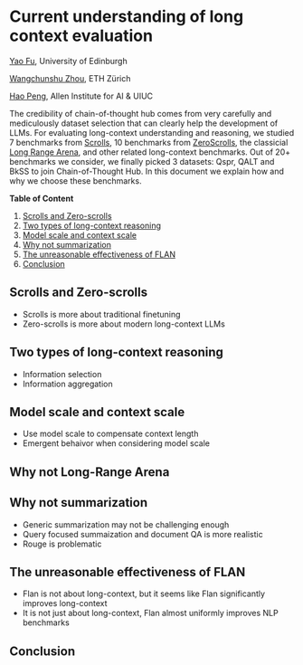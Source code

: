 # Current understanding of long context evaluation 

[Yao Fu](https://franxyao.github.io/), University of Edinburgh

[Wangchunshu Zhou](https://michaelzhouwang.github.io/), ETH Zürich

[Hao Peng](https://haopeng-nlp.github.io/), Allen Institute for AI & UIUC


The credibility of chain-of-thought hub comes from very carefully and mediculously dataset selection that can clearly help the development of LLMs. 
For evaluating long-context understanding and reasoning, we studied 7 benchmarks from [Scrolls](https://www.scrolls-benchmark.com/leaderboard), 10 benchmarks from [ZeroScrolls](https://www.zero.scrolls-benchmark.com/leaderboard), the classicial [Long Range Arena](https://arxiv.org/abs/2011.04006), and other related long-context benchmarks. 
Out of 20+ benchmarks we consider, we finally picked 3 datasets: Qspr, QALT and BkSS to join Chain-of-Thought Hub. 
In this document we explain how and why we choose these benchmarks. 

**Table of Content** 
1. [Scrolls and Zero-scrolls](#scrolls-and-zero-scrolls)
2. [Two types of long-context reasoning](#two-types-of-long-context-reasoning)
3. [Model scale and context scale](#model-scale-and-context-scale)
4. [Why not summarization](#why-not-summarization)
5. [The unreasonable effectiveness of FLAN](#the-unreasonable-effectiveness-of-flan)
6. [Conclusion](#conclusion)

## Scrolls and Zero-scrolls



* Scrolls is more about traditional finetuning
* Zero-scrolls is more about modern long-context LLMs

## Two types of long-context reasoning 

* Information selection
* Information aggregation 

## Model scale and context scale

* Use model scale to compensate context length
* Emergent behaivor when considering model scale

## Why not Long-Range Arena

## Why not summarization

* Generic summarization may not be challenging enough
* Query focused summaization and document QA is more realistic 
* Rouge is problematic 

## The unreasonable effectiveness of FLAN
* Flan is not about long-context, but it seems like Flan significantly improves long-context
* It is not just about long-context, Flan almost uniformly improves NLP benchmarks


## Conclusion
